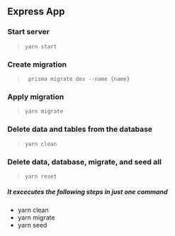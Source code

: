 ## Express App

### Start server

>`yarn start`

### Create migration

>` prisma migrate dev --name {name}`

### Apply migration

>`yarn migrate`

### Delete data and tables from the database

>`yarn clean`

### Delete data, database, migrate, and seed all

>`yarn reset`

##### It excecutes the following steps in just one command

- yarn clean
- yarn migrate
- yarn seed
